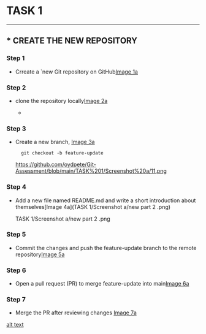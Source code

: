 # TASK 1

******************

## *  **CREATE THE NEW REPOSITORY**

### Step 1

* Crreate a `new Git repository on GitHub[Image 1a]()

### Step 2

* clone the repository locally[Image 2a]()

    * 


### Step 3

* Create a new branch, [Image 3a](https://github.com/oydpete/Git-Assessment/blob/main/TASK%201/Screenshot%20a/11.png) 

        git checkout -b feature-update
     https://github.com/oydpete/Git-Assessment/blob/main/TASK%201/Screenshot%20a/11.png

### Step 4

* Add a new file named README.md and write a short introduction about themselves[Image 4a](TASK 1/Screenshot a/new part 2 .png)

   TASK 1/Screenshot a/new part 2 .png


### Step 5

* Commit the changes and push the feature-update branch to the remote repository[Image 5a]()


### Step 6
* Open a pull request (PR) to merge feature-update into main[Image 6a]()


### Step 7 

* Merge the PR after reviewing changes [Image 7a](<../TASK 1/Screenshot a/Branch Review.png>)


[alt text](<../TASK 1/Screenshot a/Branch Review.png>)



